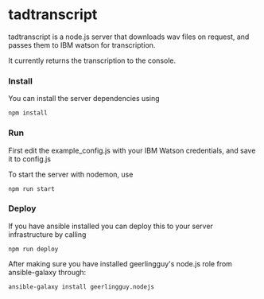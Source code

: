 tadtranscript
=============

tadtranscript is a node.js server that downloads wav files on request, and
passes them to IBM watson for transcription.

It currently returns the transcription to the console.

### Install

You can install the server dependencies using

    npm install

### Run

First edit the example_config.js with your IBM Watson credentials, and save it
to config.js


To start the server with nodemon, use

    npm run start

### Deploy

If you have ansible installed you can deploy this to your server infrastructure
by calling

    npm run deploy

After making sure you have installed geerlingguy's node.js role from
ansible-galaxy through:  

    ansible-galaxy install geerlingguy.nodejs
